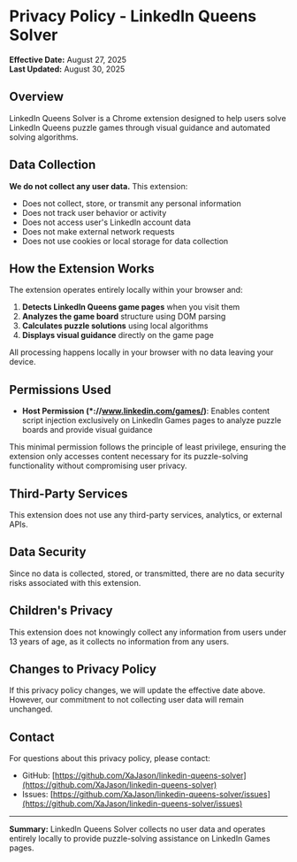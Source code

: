 # Privacy Policy - LinkedIn Queens Solver

**Effective Date:** August 27, 2025  
**Last Updated:** August 30, 2025

## Overview

LinkedIn Queens Solver is a Chrome extension designed to help users solve LinkedIn Queens puzzle games through visual guidance and automated solving algorithms.

## Data Collection

**We do not collect any user data.** This extension:

- Does not collect, store, or transmit any personal information
- Does not track user behavior or activity
- Does not access user's LinkedIn account data
- Does not make external network requests
- Does not use cookies or local storage for data collection

## How the Extension Works

The extension operates entirely locally within your browser and:

1. **Detects LinkedIn Queens game pages** when you visit them
2. **Analyzes the game board** structure using DOM parsing
3. **Calculates puzzle solutions** using local algorithms
4. **Displays visual guidance** directly on the game page

All processing happens locally in your browser with no data leaving your device.

## Permissions Used

- **Host Permission (*://www.linkedin.com/games/)**: Enables content script injection exclusively on LinkedIn Games pages to analyze puzzle boards and provide visual guidance

This minimal permission follows the principle of least privilege, ensuring the extension only accesses content necessary for its puzzle-solving functionality without compromising user privacy.

## Third-Party Services

This extension does not use any third-party services, analytics, or external APIs.

## Data Security

Since no data is collected, stored, or transmitted, there are no data security risks associated with this extension.

## Children's Privacy

This extension does not knowingly collect any information from users under 13 years of age, as it collects no information from any users.

## Changes to Privacy Policy

If this privacy policy changes, we will update the effective date above. However, our commitment to not collecting user data will remain unchanged.

## Contact

For questions about this privacy policy, please contact:
- GitHub: [https://github.com/XaJason/linkedin-queens-solver](https://github.com/XaJason/linkedin-queens-solver)
- Issues: [https://github.com/XaJason/linkedin-queens-solver/issues](https://github.com/XaJason/linkedin-queens-solver/issues)

---

**Summary:** LinkedIn Queens Solver collects no user data and operates entirely locally to provide puzzle-solving assistance on LinkedIn Games pages.
